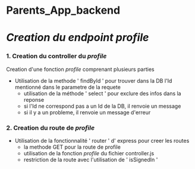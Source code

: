 # Parents_App_backend

# <em>Creation du endpoint profile </em> 

### 1. Creation du controller du <em>profile</em>
 Creation d'une fonction <em>profile</em> comprenant plusieurs parties
  - Utilisation de la methode ' findById ' pour trouver dans la DB l'Id mentionné dans le parametre de la requete
    * utilisation de la méthode ' select ' pour exclure des infos dans la reponse
    * si l'Id ne correspond pas a un Id de la DB, il renvoie un message
    * si il y a un probleme, il renvoie un message d'erreur
 
### 2. Creation du route de <em>profile</em>
- Utilisation de la fonctionnalité ' router ' d' express pour creer les routes
  * la methode GET pour la route de profile
  * utilisation de la fonction <em> profile </em> du fichier controller.js 
  * restriction de la route avec l'utilisation de ' isSignedIn '
